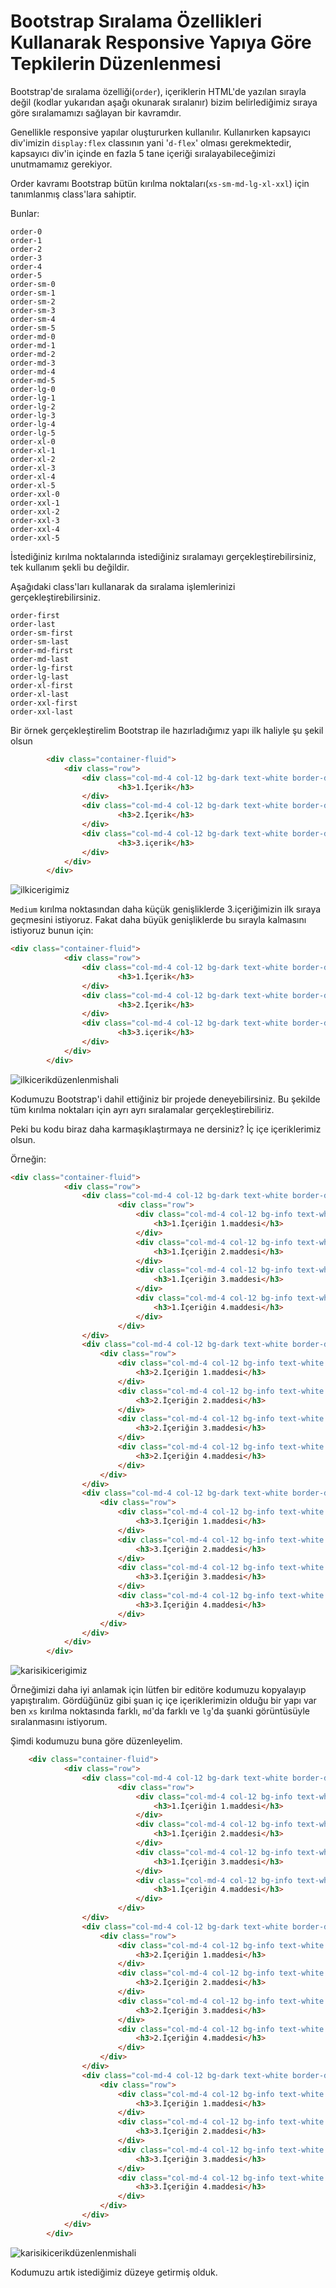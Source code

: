 # **Bootstrap Sıralama Özellikleri Kullanarak Responsive Yapıya Göre Tepkilerin Düzenlenmesi**

Bootstrap'de sıralama özelliği(`order`), içeriklerin HTML'de yazılan sırayla değil (kodlar yukarıdan aşağı okunarak sıralanır) bizim belirlediğimiz sıraya göre sıralamamızı sağlayan bir kavramdır. 

Genellikle responsive yapılar oluştururken kullanılır. Kullanırken kapsayıcı div'imizin `display:flex` classının yani '`d-flex`' olması gerekmektedir, kapsayıcı div'in içinde en fazla 5 tane içeriği sıralayabileceğimizi unutmamamız gerekiyor.

Order kavramı Bootstrap bütün kırılma noktaları(`xs-sm-md-lg-xl-xxl`) için tanımlanmış class'lara sahiptir.

Bunlar:
```
order-0
order-1
order-2
order-3
order-4
order-5
order-sm-0
order-sm-1
order-sm-2
order-sm-3
order-sm-4
order-sm-5
order-md-0
order-md-1
order-md-2
order-md-3
order-md-4
order-md-5
order-lg-0
order-lg-1
order-lg-2
order-lg-3
order-lg-4
order-lg-5
order-xl-0
order-xl-1
order-xl-2
order-xl-3
order-xl-4
order-xl-5
order-xxl-0
order-xxl-1
order-xxl-2
order-xxl-3
order-xxl-4
order-xxl-5
```
İstediğiniz kırılma noktalarında istediğiniz sıralamayı gerçekleştirebilirsiniz, tek kullanım şekli bu değildir.

Aşağıdaki class'ları kullanarak da sıralama işlemlerinizi gerçekleştirebilirsiniz.
```
order-first
order-last
order-sm-first
order-sm-last
order-md-first
order-md-last
order-lg-first
order-lg-last
order-xl-first
order-xl-last
order-xxl-first
order-xxl-last
```
Bir örnek gerçekleştirelim Bootstrap ile hazırladığımız yapı ilk haliyle şu şekil olsun
```html
		<div class="container-fluid">
			<div class="row">
				<div class="col-md-4 col-12 bg-dark text-white border-danger border d-flex ">
						<h3>1.İçerik</h3>
				</div>
				<div class="col-md-4 col-12 bg-dark text-white border-danger border d-flex ">
						<h3>2.İçerik</h3>
				</div>
				<div class="col-md-4 col-12 bg-dark text-white border-danger border d-flex ">
						<h3>3.içerik</h3>
				</div>
			</div>
		</div>
```
![ilkicerigimiz](https://raw.githubusercontent.com/Kodluyoruz/taskforce/main/bootstrap/bootstrap-siralama-ozellikleri-kullanarak-responsive-yapiya-gore-tepkilerin-duzenlenmesi/figures/ilk.png)

`Medium` kırılma noktasından daha küçük genişliklerde 3.içeriğimizin ilk sıraya geçmesini istiyoruz. Fakat daha büyük genişliklerde bu sırayla kalmasını istiyoruz bunun için:
```html
<div class="container-fluid">
			<div class="row">
				<div class="col-md-4 col-12 bg-dark text-white border-danger border d-flex order-3 order-md-1 ">
						<h3>1.İçerik</h3> 
				</div> 
				<div class="col-md-4 col-12 bg-dark text-white border-danger border d-flex order-2 order-md-2 ">
						<h3>2.İçerik</h3> 
				</div> 
				<div class="col-md-4 col-12 bg-dark text-white border-danger border d-flex order-1 order-md-3 ">
						<h3>3.içerik</h3>
				</div>
			</div>
		</div>
```
![ilkicerikdüzenlenmishali](https://raw.githubusercontent.com/Kodluyoruz/taskforce/main/bootstrap/bootstrap-siralama-ozellikleri-kullanarak-responsive-yapiya-gore-tepkilerin-duzenlenmesi/figures/ikinci.png)

Kodumuzu Bootstrap'i dahil ettiğiniz bir projede deneyebilirsiniz. Bu şekilde tüm kırılma noktaları için ayrı ayrı sıralamalar gerçekleştirebiliriz.

Peki bu kodu biraz daha karmaşıklaştırmaya ne dersiniz? İç içe içeriklerimiz olsun.

Örneğin:
```html
<div class="container-fluid">
			<div class="row">
				<div class="col-md-4 col-12 bg-dark text-white border-danger border d-flex order-3 order-md-1 ">
						<div class="row">
							<div class="col-md-4 col-12 bg-info text-white border-primary border d-flex">
								<h3>1.İçeriğin 1.maddesi</h3>
							</div>
							<div class="col-md-4 col-12 bg-info text-white border-primary border d-flex">
								<h3>1.İçeriğin 2.maddesi</h3>
							</div>
							<div class="col-md-4 col-12 bg-info text-white border-primary border d-flex">
								<h3>1.İçeriğin 3.maddesi</h3>
							</div>
							<div class="col-md-4 col-12 bg-info text-white border-primary border d-flex">
								<h3>1.İçeriğin 4.maddesi</h3>
							</div>
						</div>
				</div> 
				<div class="col-md-4 col-12 bg-dark text-white border-danger border d-flex order-2 order-md-2 ">
					<div class="row">
						<div class="col-md-4 col-12 bg-info text-white border-primary border d-flex">
							<h3>2.İçeriğin 1.maddesi</h3>
						</div>
						<div class="col-md-4 col-12 bg-info text-white border-primary border d-flex">
							<h3>2.İçeriğin 2.maddesi</h3>
						</div>
						<div class="col-md-4 col-12 bg-info text-white border-primary border d-flex">
							<h3>2.İçeriğin 3.maddesi</h3>
						</div>
						<div class="col-md-4 col-12 bg-info text-white border-primary border d-flex">
							<h3>2.İçeriğin 4.maddesi</h3>
						</div>
					</div>
				</div> 
				<div class="col-md-4 col-12 bg-dark text-white border-danger border d-flex order-1 order-md-3 ">
					<div class="row">
						<div class="col-md-4 col-12 bg-info text-white border-primary border d-flex">
							<h3>3.İçeriğin 1.maddesi</h3>
						</div>
						<div class="col-md-4 col-12 bg-info text-white border-primary border d-flex">
							<h3>3.İçeriğin 2.maddesi</h3>
						</div>
						<div class="col-md-4 col-12 bg-info text-white border-primary border d-flex">
							<h3>3.İçeriğin 3.maddesi</h3>
						</div>
						<div class="col-md-4 col-12 bg-info text-white border-primary border d-flex">
							<h3>3.İçeriğin 4.maddesi</h3>
						</div>
					</div>
				</div>
			</div>
		</div>
```
![karisikicerigimiz](https://raw.githubusercontent.com/Kodluyoruz/taskforce/main/bootstrap/bootstrap-siralama-ozellikleri-kullanarak-responsive-yapiya-gore-tepkilerin-duzenlenmesi/figures/ikinciicerik.png)

Örneğimizi daha iyi anlamak için lütfen bir editöre kodumuzu kopyalayıp yapıştıralım. Gördüğünüz gibi şuan iç içe içeriklerimizin olduğu bir yapı var ben `xs` kırılma noktasında farklı, `md`'da farklı ve `lg`'da şuanki görüntüsüyle sıralanmasını istiyorum.

Şimdi kodumuzu buna göre düzenleyelim.
```html
	<div class="container-fluid">
			<div class="row">
				<div class="col-md-4 col-12 bg-dark text-white border-danger border d-flex order-3 order-md-1 ">
						<div class="row">
							<div class="col-md-4 col-12 bg-info text-white border-primary border d-flex order-3 order-md-2 order-lg-1">
								<h3>1.İçeriğin 1.maddesi</h3>
							</div>
							<div class="col-md-4 col-12 bg-info text-white border-primary border d-flex order-2 order-md-3 order-lg-2">
								<h3>1.İçeriğin 2.maddesi</h3>
							</div>
							<div class="col-md-4 col-12 bg-info text-white border-primary border d-flex order-4 order-md-1 order-lg-3">
								<h3>1.İçeriğin 3.maddesi</h3>
							</div>
							<div class="col-md-4 col-12 bg-info text-white border-primary border d-flex order-1 order-md-4 order-lg-4">
								<h3>1.İçeriğin 4.maddesi</h3>
							</div>
						</div>
				</div> 
				<div class="col-md-4 col-12 bg-dark text-white border-danger border d-flex order-2 order-md-2 ">
					<div class="row">
						<div class="col-md-4 col-12 bg-info text-white border-primary border d-flex order-2 order-md-4 order-lg-1">
							<h3>2.İçeriğin 1.maddesi</h3>
						</div>
						<div class="col-md-4 col-12 bg-info text-white border-primary border d-flex order-4 order-md-1 order-lg-2">
							<h3>2.İçeriğin 2.maddesi</h3>
						</div>
						<div class="col-md-4 col-12 bg-info text-white border-primary border d-flex order-3 order-md-3 order-lg-3">
							<h3>2.İçeriğin 3.maddesi</h3>
						</div>
						<div class="col-md-4 col-12 bg-info text-white border-primary border d-flex order-1 order-md-2 order-lg-4">
							<h3>2.İçeriğin 4.maddesi</h3>
						</div>
					</div>
				</div> 
				<div class="col-md-4 col-12 bg-dark text-white border-danger border d-flex order-1 order-md-3 ">
					<div class="row">
						<div class="col-md-4 col-12 bg-info text-white border-primary border d-flex order-2 order-md-4 order-lg-1">
							<h3>3.İçeriğin 1.maddesi</h3>
						</div>
						<div class="col-md-4 col-12 bg-info text-white border-primary border d-flex order-4 order-md-1 order-lg-2">
							<h3>3.İçeriğin 2.maddesi</h3>
						</div>
						<div class="col-md-4 col-12 bg-info text-white border-primary border d-flex order-1 order-md-2 order-lg-3">
							<h3>3.İçeriğin 3.maddesi</h3>
						</div>
						<div class="col-md-4 col-12 bg-info text-white border-primary border d-flex order-3 order-md-3 order-lg-4">
							<h3>3.İçeriğin 4.maddesi</h3>
						</div>
					</div>
				</div>
			</div>
		</div>
```
![karisikicerikdüzenlenmishali](https://raw.githubusercontent.com/Kodluyoruz/taskforce/main/bootstrap/bootstrap-siralama-ozellikleri-kullanarak-responsive-yapiya-gore-tepkilerin-duzenlenmesi/figures/ikinciicerikduzenlenmis.png)

Kodumuzu artık istediğimiz düzeye getirmiş olduk.